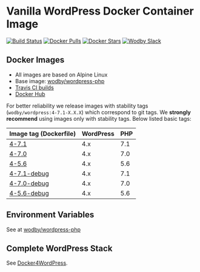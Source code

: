 # Vanilla WordPress Docker Container Image

[![Build Status](https://travis-ci.org/wodby/wordpress.svg?branch=master)](https://travis-ci.org/wodby/wordpress)
[![Docker Pulls](https://img.shields.io/docker/pulls/wodby/wordpress.svg)](https://hub.docker.com/r/wodby/wordpress)
[![Docker Stars](https://img.shields.io/docker/stars/wodby/wordpress.svg)](https://hub.docker.com/r/wodby/wordpress)
[![Wodby Slack](http://slack.wodby.com/badge.svg)](http://slack.wodby.com)

## Docker Images

* All images are based on Alpine Linux
* Base image: [wodby/wordpress-php](https://github.com/wodby/wordpress-php)
* [Travis CI builds](https://travis-ci.org/wodby/wordpress) 
* [Docker Hub](https://hub.docker.com/r/wodby/wordpress)

For better reliability we release images with stability tags (`wodby/wordpress:4-7.1-X.X.X`) which correspond to git tags. We **strongly recommend** using images only with stability tags. Below listed basic tags:

| Image tag (Dockerfile)                                                     | WordPress | PHP |
| -------------------------------------------------------------------------- | --------- | --- |
| [4-7.1](https://github.com/wodby/wordpress/tree/master/4/Dockerfile)       | 4.x       | 7.1 |
| [4-7.0](https://github.com/wodby/wordpress/tree/master/4/Dockerfile)       | 4.x       | 7.0 |
| [4-5.6](https://github.com/wodby/wordpress/tree/master/4/Dockerfile)       | 4.x       | 5.6 |
| [4-7.1-debug](https://github.com/wodby/wordpress/tree/master/4/Dockerfile) | 4.x       | 7.1 |
| [4-7.0-debug](https://github.com/wodby/wordpress/tree/master/4/Dockerfile) | 4.x       | 7.0 |
| [4-5.6-debug](https://github.com/wodby/wordpress/tree/master/4/Dockerfile) | 4.x       | 5.6 |

## Environment Variables

See at [wodby/wordpress-php](https://github.com/wodby/wordpress-php)

## Complete WordPress Stack

See [Docker4WordPress](https://github.com/wodby/docker4wordpress).